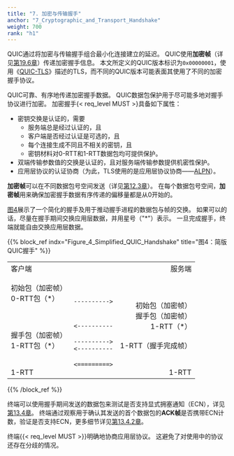 ```yaml
---
title: "7. 加密与传输握手"
anchor: "7_Cryptographic_and_Transport_Handshake"
weight: 700
rank: "h1"
---
```


QUIC通过将加密与传输握手组合最小化连接建立的延迟。
QUIC使用**加密帧**（详见[第19.6章](#19.6_CRYPTO_Frames)）传递加密握手信息。
本文所定义的QUIC版本标识为`0x00000001`，使用《[QUIC-TLS](https://www.rfc-editor.org/info/rfc9001)》描述的TLS，而不同的QUIC版本可能表面其使用了不同的加密握手协议。

QUIC可靠、有序地传递加密握手数据。
QUIC数据包保护用于尽可能多地对握手协议进行加密。
加密握手{< req_level MUST >}具备如下属性：
- 密钥交换是认证的，需要
    - 服务端总是经过认证的，且
    - 客户端是否经过认证是可选的，且
    - 每个连接生成不同且不相关的密钥，且
    - 密钥材料对0-RTT和1-RTT数据包均可提供保护。
- 双端传输参数值的交换是认证的，且对服务端传输参数提供机密性保护。
- 应用层协议的认证协商（为此，TLS使用的是应用层协议协商——[ALPN](https://www.rfc-editor.org/info/rfc7301)）。

**加密帧**可以在不同数据包号空间发送（详见[第12.3章](#12.3_Packet_Numbers)）。
在每个数据包号空间，**加密帧**用来确保加密握手数据有序传递的偏移量都是从0开始的。

[图4](#Figure_4_Simplified_QUIC_Handshake)展示了一个简化的握手及用于推动握手进程的数据包与帧的交换。
如果可以的话，尽量在握手期间交换应用层数据，并用星号（"\*"）表示。
一旦完成握手，终端就能自由交换应用层数据。

{{% block_ref
    indx="Figure_4_Simplified_QUIC_Handshake"
    title="图4：简版QUIC握手" %}}

<table>

<tbody>
<tr>
<td style="text-align:left">
客户端<br>
<br>
初始包（加密帧）<br>
0-RTT包（*）<br>
<br><br><br>
握手包（加密帧）<br>
1-RTT包（*）<br>
<br><br>
1-RTT
</td>

<td style="text-align:left">

<br><br><br>
<code>----------></code><br>
<br><br>
<code><----------</code><br>
<br>
<code>----------></code><br>
<code><----------</code><br>
<br>
<code><=========></code>
</td>

<td style="text-align:right">
服务端<br>
<br><br><br>
初始包（加密帧）<br>
握手包（加密帧）<br>
1-RTT（*）<br>
<br>
1-RTT（握手完成帧）<br>
<br><br>
1-RTT
</td>

</tr>

</tbody>
</table>

{{% /block_ref %}}

终端可以使用握手期间发送的数据包来测试是否支持显式拥塞通知（ECN），详见[第13.4章](#13.4_Explicit_Congestion_Notification)。
终端通过观察用于确认其发送的首个数据包的**ACK帧**是否携带ECN计数，验证是否支持ECN，更多细节详见[第13.4.2章](#13.4.2_ECN_Validation)。

终端{{< req_level MUST >}}明确地协商应用层协议。
这避免了对使用中的协议还存在分歧的情况。
